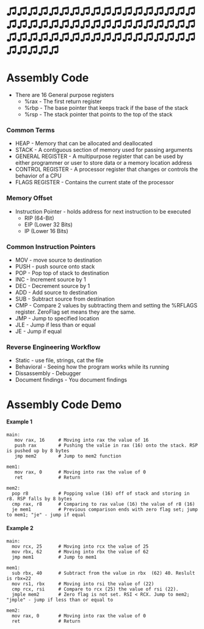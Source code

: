 # ♫♫♫♫♫♫♫♫♫♫♫♫♫♫♫♫♫♫♫♫♫♫♫♫♫♫♫♫♫♫♫♫♫♫♫♫♫♫♫♫♫♫♫♫♫♫♫♫♫♫♫♫♫♫♫♫♫♫♫
# Assembly Code
* There are 16 General purpose registers
  - %rax - The first return register
  - %rbp - The base pointer that keeps track if the base of the stack
  - %rsp - The stack pointer that points to the top of the stack
### Common Terms
* HEAP - Memory that can be allocated and deallocated
* STACK - A contiguous section of memory used for passing arguments
* GENERAL REGISTER - A multipurpose register that can be used by either programmer or user to store data or a memory location address
* CONTROL REGISTER - A processor register that changes or controls the behavior of a CPU
* FLAGS REGISTER - Contains the current state of the processor
### Memory Offset
* Instruction Pointer - holds address for next instruction to be executed
  - RIP (64-Bit)
  - EIP (Lower 32 Bits)
  - IP (Lower 16 Bits)
### Common Instruction Pointers
* MOV  - move source to destination
* PUSH - push source onto stack
* POP  - Pop top of stack to destination
* INC  - Increment source by 1
* DEC  - Decrement source by 1
* ADD  - Add source to destination
* SUB  - Subtract source from destination
* CMP  - Compare 2 values by subtracting them and setting the %RFLAGS register. ZeroFlag set means they are the same.
* JMP  - Jump to specified location
* JLE  - Jump if less than or equal
* JE   - Jump if equal
### Reverse Engineering Workflow
* Static - use file, strings, cat the file
* Behavioral - Seeing how the program works while its running
* Dissassembly - Debugger
* Document findings - You document findings
# Assembly Code Demo
#### Example 1
```
main:
   mov rax, 16     # Moving into rax the value of 16
   push rax        # Pushing the valie in rax (16) onto the stack. RSP is pushed up by 8 bytes
   jmp mem2        # Jump to mem2 function
   
mem1:
   mov rax, 0      # Moving into rax the value of 0
   ret             # Return
   
mem2:
  pop r8           # Popping value (16) off of stack and storing in r8. RSP falls by 8 bytes
  cmp rax, r8      # Comparing to rax value (16) the value of r8 (16)
  je mem1          # Previous comparison ends with zero flag set; jump to mem1; "je" - jump if equal

```
#### Example 2
```
main:
  mov rcx, 25      # Moving into rcx the value of 25
  mov rbx, 62      # Moving into rbx the value of 62
  jmp mem1         # Jump to mem1

mem1:
  sub rbx, 40      # Subtract from the value in rbx  (62) 40. Reslult is rbx=22
  mov rs1, rbx     # Moving into rsi the value of (22)
  cmp rcx, rsi     # Compare to rcx (25) the value of rsi (22). 
  jmple mem2       # Zero flag is not set. RSI < RCX. Jump to mem2; "jmple" - jump if less than or equal to

mem2:
  mov rax, 0       # Moving into rax the value of 0
  ret              # Return
```













